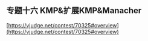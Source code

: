 ## 专题十六 KMP&扩展KMP&Manacher
[https://vjudge.net/contest/70325#overview](https://vjudge.net/contest/70325#overview)